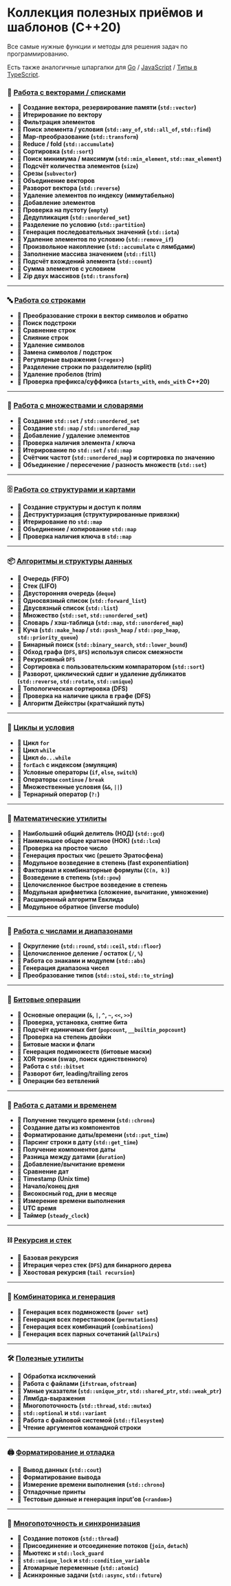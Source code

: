# Коллекция полезных приёмов и шаблонов (C++20)

Все самые нужные функции и методы для решения задач по программированию.

Есть также аналогичные шпаргалки для [Go](https://github.com/avin/coding-algo-cheatsheets-go) / [JavaScript](https://github.com/avin/coding-algo-cheatsheets-js) / [Типы в TypeScript](https://github.com/avin/coding-algo-cheatsheets-ts-types).

### 🔢 [Работа с векторами / списками](./array.cpp)

* 📌  **Создание вектора, резервирование памяти (`std::vector`)**
* 📌  **Итерирование по вектору**
* 📌  **Фильтрация элементов**
* 📌  **Поиск элемента / условия (`std::any_of`, `std::all_of`, `std::find`)**
* 📌  **Map-преобразование (`std::transform`)**
* 📌  **Reduce / fold (`std::accumulate`)**
* 📌  **Сортировка (`std::sort`)**
* 📌  **Поиск минимума / максимум (`std::min_element`, `std::max_element`)**
* 📌  **Подсчёт количества элементов (`size`)**
* 📌  **Срезы (`subvector`)**
* 📌  **Объединение векторов**
* 📌  **Разворот вектора (`std::reverse`)**
* 📌  **Удаление элементов по индексу (иммутабельно)**
* 📌  **Добавление элементов**
* 📌  **Проверка на пустоту (`empty`)**
* 📌  **Дедупликация (`std::unordered_set`)**
* 📌  **Разделение по условию (`std::partition`)**
* 📌  **Генерация последовательных значений (`std::iota`)**
* 📌  **Удаление элементов по условию (`std::remove_if`)**
* 📌  **Произвольное накопление (`std::accumulate` с лямбдами)**
* 📌  **Заполнение массива значением (`std::fill`)**
* 📌  **Подсчёт вхождений элемента (`std::count`)**
* 📌  **Сумма элементов с условием**
* 📌  **Zip двух массивов (`std::transform`)**

***

### 🔤 [Работа со строками](./strings.cpp)

* 📌  **Преобразование строки в вектор символов и обратно**
* 📌  **Поиск подстроки**
* 📌  **Сравнение строк**
* 📌  **Слияние строк**
* 📌  **Удаление символов**
* 📌  **Замена символов / подстрок**
* 📌  **Регулярные выражения (`<regex>`)**
* 📌  **Разделение строки по разделителю (split)**
* 📌  **Удаление пробелов (trim)**
* 📌  **Проверка префикса/суффикса (`starts_with`, `ends_with` C++20)**

***

### 🔧 [Работа с множествами и словарями](./set_map.cpp)

* 📌  **Создание `std::set` / `std::unordered_set`**
* 📌  **Создание `std::map` / `std::unordered_map`**
* 📌  **Добавление / удаление элементов**
* 📌  **Проверка наличия элемента / ключа**
* 📌  **Итерирование по `std::set` / `std::map`**
* 📌  **Счётчик частот (`std::unordered_map`) и сортировка по значению**
* 📌  **Объединение / пересечение / разность множеств (`std::set`)**

***

### 🗄️ [Работа со структурами и картами](./objects.cpp)

* 📌  **Создание структуры и доступ к полям**
* 📌  **Деструктуризация (структурированные привязки)**
* 📌  **Итерирование по `std::map`**
* 📌  **Объединение / копирование `std::map`**
* 📌  **Проверка наличия ключа в `std::map`**

***

### 📦 [Алгоритмы и структуры данных](./algos.cpp)

* 📌  **Очередь (FIFO)**
* 📌  **Стек (LIFO)**
* 📌  **Двусторонняя очередь (`deque`)**
* 📌  **Односвязный список (`std::forward_list`)**
* 📌  **Двусвязный список (`std::list`)**
* 📌  **Множество (`std::set`, `std::unordered_set`)**
* 📌  **Словарь / хэш-таблица (`std::map`, `std::unordered_map`)**
* 📌  **Куча (`std::make_heap` / `std::push_heap` / `std::pop_heap`, `std::priority_queue`)**
* 📌  **Бинарный поиск (`std::binary_search`, `std::lower_bound`)**
* 📌  **Обход графа (`DFS`, `BFS`) используя список смежности**
* 📌  **Рекурсивный `DFS`**
* 📌  **Сортировка с пользовательским компаратором (`std::sort`)**
* 📌  **Разворот, циклический сдвиг и удаление дубликатов (`std::reverse`, `std::rotate`, `std::unique`)**
* 📌  **Топологическая сортировка (DFS)**
* 📌  **Проверка на наличие цикла в графе (DFS)**
* 📌  **Алгоритм Дейкстры (кратчайший путь)**

***

### 🔁 [Циклы и условия](./loops.cpp)

* 📌  **Цикл `for`**
* 📌  **Цикл `while`**
* 📌  **Цикл `do...while`**
* 📌  **`forEach` с индексом (эмуляция)**
* 📌  **Условные операторы (`if`, `else`, `switch`)**
* 📌  **Операторы `continue` / `break`**
* 📌  **Множественные условия (`&&`, `||`)**
* 📌  **Тернарный оператор (`?:`)**

***

### 🧮 [Математические утилиты](./math.cpp)

* 📌  **Наибольший общий делитель (НОД) (`std::gcd`)**
* 📌  **Наименьшее общее кратное (НОК) (`std::lcm`)**
* 📌  **Проверка на простое число**
* 📌  **Генерация простых чис (решето Эратосфена)**
* 📌  **Модульное возведение в степень (fast exponentiation)**
* 📌  **Факториал и комбинаторные формулы (`C(n, k)`)**
* 📌  **Возведение в степень (`std::pow`)**
* 📌  **Целочисленное быстрое возведение в степень**
* 📌  **Модульная арифметика (сложение, вычитание, умножение)**
* 📌  **Расширенный алгоритм Евклида**
* 📌  **Модульное обратное (inverse modulo)**

***

### 🔢 [Работа с числами и диапазонами](./numbers.cpp)

* 📌  **Округление (`std::round`, `std::ceil`, `std::floor`)**
* 📌  **Целочисленное деление / остаток (`/`, `%`)**
* 📌  **Работа со знаками и модулем (`std::abs`)**
* 📌  **Генерация диапазона чисел**
* 📌  **Преобразование типов (`std::stoi`, `std::to_string`)**

***

### 🔀 [Битовые операции](./bits.cpp)

* 📌  **Основные операции (`&`, `|`, `^`, `~`, `<<`, `>>`)**
* 📌  **Проверка, установка, снятие бита**
* 📌  **Подсчёт единичных бит (`popcount`, `__builtin_popcount`)**
* 📌  **Проверка на степень двойки**
* 📌  **Битовые маски и флаги**
* 📌  **Генерация подмножеств (битовые маски)**
* 📌  **XOR трюки (swap, поиск единственного)**
* 📌  **Работа с `std::bitset`**
* 📌  **Разворот бит, leading/trailing zeros**
* 📌  **Операции без ветвлений**

***

### 📅 [Работа с датами и временем](./dates.cpp)

* 📌  **Получение текущего времени (`std::chrono`)**
* 📌  **Создание даты из компонентов**
* 📌  **Форматирование даты/времени (`std::put_time`)**
* 📌  **Парсинг строки в дату (`std::get_time`)**
* 📌  **Получение компонентов даты**
* 📌  **Разница между датами (`duration`)**
* 📌  **Добавление/вычитание времени**
* 📌  **Сравнение дат**
* 📌  **Timestamp (Unix time)**
* 📌  **Начало/конец дня**
* 📌  **Високосный год, дни в месяце**
* 📌  **Измерение времени выполнения**
* 📌  **UTC время**
* 📌  **Таймер (`steady_clock`)**

***

### ⛓ [Рекурсия и стек](./recursion.cpp)

* 📌  **Базовая рекурсия**
* 📌  **Итерация через стек (`DFS`) для бинарного дерева**
* 📌  **Хвостовая рекурсия (`tail recursion`)**

***

### 🔢 [Комбинаторика и генерация](./combinatorics.cpp)

* 📌  **Генерация всех подмножеств (`power set`)**
* 📌  **Генерация всех перестановок (`permutations`)**
* 📌  **Генерация всех комбинаций (`combinations`)**
* 📌  **Генерация всех парных сочетаний (`allPairs`)**

***

### 🛠️ [Полезные утилиты](./utilities.cpp)

* 📌  **Обработка исключений**
* 📌  **Работа с файлами (`ifstream`, `ofstream`)**
* 📌  **Умные указатели (`std::unique_ptr`, `std::shared_ptr`, `std::weak_ptr`)**
* 📌  **Лямбда-выражения**
* 📌  **Многопоточность (`std::thread`, `std::mutex`)**
* 📌  **`std::optional` и `std::variant`**
* 📌  **Работа с файловой системой (`std::filesystem`)**
* 📌  **Чтение аргументов командной строки**

***

### 🖨 [Форматирование и отладка](./log.cpp)

* 📌  **Вывод данных (`std::cout`)**
* 📌  **Форматирование вывода**
* 📌  **Измерение времени выполнения (`std::chrono`)**
* 📌  **Отладочные принты**
* 📌  **Тестовые данные и генерация input’ов (`<random>`)**

***

### 🧵 [Многопоточность и синхронизация](./threads.cpp)

* 📌  **Создание потоков (`std::thread`)**
* 📌  **Присоединение и отсоединение потоков (`join`, `detach`)**
* 📌  **Мьютекс и `std::lock_guard`**
* 📌  **`std::unique_lock` и `std::condition_variable`**
* 📌  **Атомарные переменные (`std::atomic`)**
* 📌  **Асинхронные задачи (`std::async`, `std::future`)**
